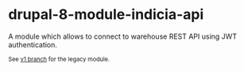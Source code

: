 # drupal-8-module-indicia-api

A module which allows to connect to warehouse REST API using JWT authentication.


<sub>See [v1 branch](https://github.com/Indicia-Team/drupal-8-module-indicia-api/tree/v1) for the legacy module. </sub>


